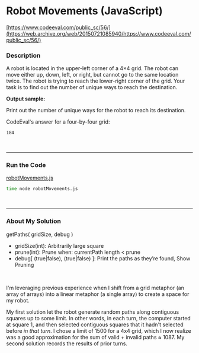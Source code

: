 # Robot Movements (JavaScript)
[https://www.codeeval.com/public_sc/56/](https://web.archive.org/web/20150721085940/https://www.codeeval.com/public_sc/56/)<br />

### Description

A robot is located in the upper-left corner of a 4×4 grid. The robot can move either up, down, left, or right, but cannot go to the same location twice. The robot is trying to reach the lower-right corner of the grid. Your task is to find out the number of unique ways to reach the destination.

**Output sample:**

Print out the number of unique ways for the robot to reach its destination.

CodeEval's answer for a four-by-four grid:<br/>
```sh
184
```

<br />

---
### Run the Code

[robotMovements.js](https://github.com/wrightben/codeeval/blob/master/code/robotMovements.js)

```sh
time node robotMovements.js
```

<br />

---
### About My Solution

getPaths( gridSize, debug )
		
* gridSize(int): Arbitrarily large square
* prune(int): Prune when: currentPath length < prune
* debug[ (true|false), (true|false) ]: Print the paths as they’re found, Show Pruning

<br />

I'm leveraging previous experience when I shift from a grid metaphor (an array of arrays) into a linear metaphor (a single array) to create a space for my robot.

My first solution let the robot generate random paths along contiguous squares up to some limit. In other words, in each turn, the computer started at square 1, and then selected contiguous squares that it hadn't selected before *in that turn*. I chose a limit of 1500 for a 4x4 grid, which I now realize was a good approximation for the sum of valid + invalid paths ≈ 1087. My second solution records the results of prior turns.
